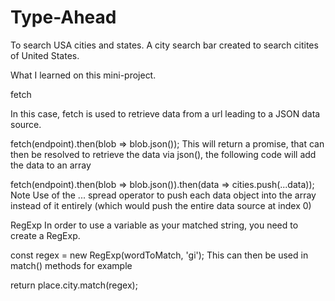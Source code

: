# Type-Ahead
To search USA cities and states.
A city search bar created to search citites of United States.


What I learned on this mini-project.

fetch

In this case, fetch is used to retrieve data from a url leading to a JSON data source.

fetch(endpoint).then(blob => blob.json());
This will return a promise, that can then be resolved to retrieve the data via json(), the following code will add the data to an array

fetch(endpoint).then(blob => blob.json()).then(data => cities.push(...data));
Note Use of the ... spread operator to push each data object into the array instead of it entirely (which would push the entire data source at index 0)

RegExp
In order to use a variable as your matched string, you need to create a RegExp.

const regex = new RegExp(wordToMatch, 'gi');
This can then be used in match() methods for example

return place.city.match(regex);
